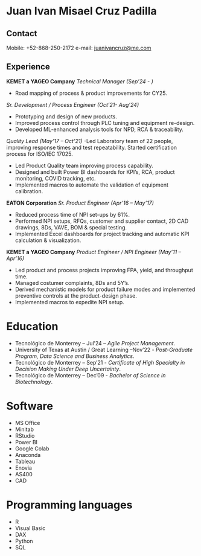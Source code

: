 # Juan Ivan Misael Cruz Padilla

## Contact
Mobile: +52-868-250-2172
e-mail: juanivancruz@me.com

## Experience
**KEMET a YAGEO Company**
*Technical Manager (Sep’24 - )*
- Road mapping of process & product improvements for CY25.

*Sr. Development / Process Engineer (Oct’21- Aug’24)*
- Prototyping and design of new products.
- Improved process control through PLC tuning and equipment re-design.
- Developed ML-enhanced analysis tools for NPD, RCA & traceability.

*Quality Lead (May’17 – Oct’21)*
-Led Laboratory team of 22 people, improving response times and test repeatability. Started certification process for ISO/IEC 17025.
- Led Product Quality team improving process capability.
- Designed and built Power BI dashboards for KPI’s, RCA, product monitoring, COVID tracking, etc.
- Implemented macros to automate the validation of equipment calibration.

**EATON Corporation**
*Sr. Product Engineer (Apr’16 – May’17)*
- Reduced process time of NPI set-ups by 61%.
- Performed NPI setups, RFQs, customer and supplier contact, 2D CAD drawings, 8Ds, VAVE, BOM & special testing.
- Implemented Excel dashboards for project tracking and automatic KPI calculation & visualization.

**KEMET a YAGEO Company**
*Product Engineer / NPI Engineer (May’11 – Apr’16)*
- Led product and process projects improving FPA, yield, and throughput time.
- Managed costumer complaints, 8Ds and 5Y’s.
- Derived mechanistic models for product failure modes and implemented preventive controls at the product-design phase.
- Implemented macros to expedite NPI setup.

# Education
- Tecnológico de Monterrey – Jul’24 – *Agile Project Management*.
- University of Texas at Austin / Great Learning –Nov’22 - *Post-Graduate Program, Data Science and Business Analytics*.
- Tecnológico de Monterrey – Sep’21 - *Certificate of High Specialty in Decision Making Under Deep Uncertainty*.
- Tecnológico de Monterrey – Dec’09 - *Bachelor of Science in Biotechnology*.

# Software
- MS Office
- Minitab
- RStudio
- Power BI  
- Google Colab
- Anaconda
- Tableau
- Enovia
- AS400
- CAD

# Programming languages
- R
- Visual Basic
- DAX
- Python
- SQL
